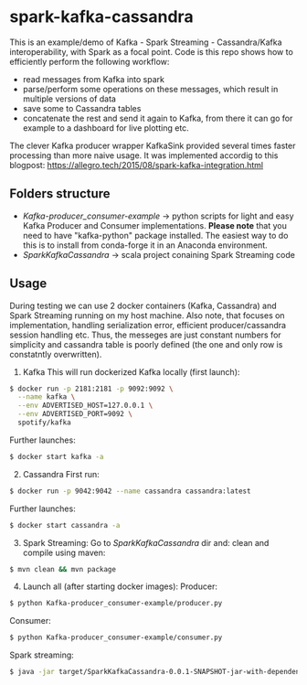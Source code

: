 # spark-kafka-cassandra
This is an example/demo of Kafka - Spark Streaming - Cassandra/Kafka interoperability, with Spark as a focal point.
Code is this repo shows how to efficiently perform the following workflow:
* read messages from Kafka into spark
* parse/perform some operations on these messages, which result in multiple versions of data
* save some to Cassandra tables
* concatenate the rest and send it again to Kafka, from there it can go for example to a dashboard for live plotting etc.


The clever Kafka producer wrapper KafkaSink provided several times faster processing than more naive usage. It was implemented accordig to this blogpost: https://allegro.tech/2015/08/spark-kafka-integration.html

## Folders structure
* *Kafka-producer_consumer-example* -> python scripts for light and easy Kafka Producer and Consumer implementations.
  **Please note** that you need to have "kafka-python" package installed. The easiest way to do this is to install from conda-forge it in an Anaconda environment.
* *SparkKafkaCassandra* -> scala project conaining Spark Streaming code

## Usage
During testing we can use 2 docker containers (Kafka, Cassandra) and Spark Streaming running on my host machine.
Also note, that focuses on implementation, handling serialization error, efficient producer/cassandra session handling etc. Thus, the messeges are just constant numbers for simplicity and cassandra table is poorly defined (the one and only row is constatntly overwritten).

1. Kafka
  This will run dockerized Kafka locally (first launch):
  ```bash
  $ docker run -p 2181:2181 -p 9092:9092 \
    --name kafka \
    --env ADVERTISED_HOST=127.0.0.1 \
    --env ADVERTISED_PORT=9092 \
    spotify/kafka
  ```
  Further launches:
  ```bash
  $ docker start kafka -a
  ```
2. Cassandra
  First run:
  ```bash
  $ docker run -p 9042:9042 --name cassandra cassandra:latest
  ```
  Further launches:
  ```bash
  $ docker start cassandra -a
  ```
3. Spark Streaming:
  Go to *SparkKafkaCassandra* dir and:
  clean and compile using maven:
  ```bash
  $ mvn clean && mvn package
  ```
4. Launch all (after starting docker images):
  Producer:
  ```bash
  $ python Kafka-producer_consumer-example/producer.py
  ```
  Consumer:
  ```bash
  $ python Kafka-producer_consumer-example/consumer.py
  ```
  Spark streaming:
  ```bash
  $ java -jar target/SparkKafkaCassandra-0.0.1-SNAPSHOT-jar-with-dependencies.jar
  ```
